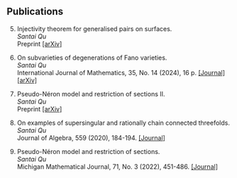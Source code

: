 ## Publications

5. Injectivity theorem for generalised pairs on surfaces.   
   *Santai Qu*   
   Preprint [[arXiv]](https://arxiv.org/abs/2401.07248)  

4. On subvarieties of degenerations of Fano varieties.  
   *Santai Qu*  
   International Journal of Mathematics, 35, No. 14 (2024), 16 p. [[Journal]](https://www.worldscientific.com/doi/10.1142/S0129167X24500575) [[arXiv]](https://arxiv.org/abs/2109.11958)

3. Pseudo-Néron model and restriction of sections II.  
   *Santai Qu*  
   Preprint [[arXiv]](https://arxiv.org/abs/1909.07562)

2. On examples of supersingular and rationally chain connected threefolds.  
    *Santai Qu*  
    Journal of Algebra, 559 (2020), 184-194. [[Journal]](https://www.sciencedirect.com/science/article/pii/S0021869320302234?via%3Dihub)


1. Pseudo-Néron model and restriction of sections.  
   *Santai Qu*   
   Michigan Mathematical Journal, 71, No. 3 (2022), 451-486. [[Journal]](https://projecteuclid.org/journals/michigan-mathematical-journal/volume-71/issue-3/Pseudo-N%c3%a9ron-Model-and-Restriction-of-Sections/10.1307/mmj/20195764.short)
